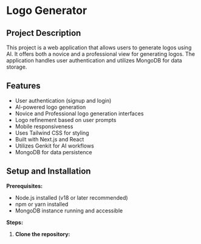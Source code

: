 # Logo Generator

## Project Description

This project is a web application that allows users to generate logos using AI. It offers both a novice and a professional view for generating logos. The application handles user authentication and utilizes MongoDB for data storage.

## Features

- User authentication (signup and login)
- AI-powered logo generation
- Novice and Professional logo generation interfaces
- Logo refinement based on user prompts
- Mobile responsiveness
- Uses Tailwind CSS for styling
- Built with Next.js and React
- Utilizes Genkit for AI workflows
- MongoDB for data persistence

## Setup and Installation

**Prerequisites:**

- Node.js installed (v18 or later recommended)
- npm or yarn installed
- MongoDB instance running and accessible

**Steps:**

1. **Clone the repository:**


